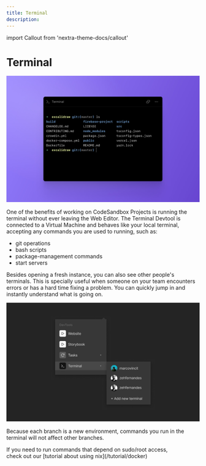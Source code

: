 ```yaml
---
title: Terminal
description: 
---
```


import Callout from 'nextra-theme-docs/callout'

# Terminal

![CodeSandbox Projects Terminal](../images/devtools-cover-terminal.jpg)
 
One of the benefits of working on CodeSandbox Projects is running the terminal without ever leaving the Web Editor. The Terminal Devtool is connected to a Virtual Machine and behaves like your local terminal, accepting any commands you are used to running, such as:
- git operations
- bash scripts
- package-management commands
- start servers

Besides opening a fresh instance, you can also see other people's terminals. This is specially useful when someone on your team encounters errors or has a hard time fixing a problem. You can quickly jump in and instantly understand what is going on.

![Collaborative Terminal](../images/devtools-terminalcolab.jpg)

Because each branch is a new environment, commands you run in the terminal will not affect other branches.

<Callout emoji="⭑">
If you need to run commands that depend on sudo/root access, <br/>check out our [tutorial about using nix](/tutorial/docker)
</Callout>

